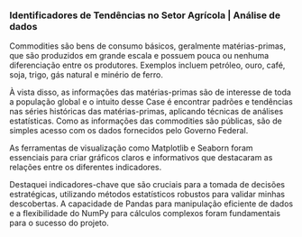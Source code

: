 
### Identificadores de Tendências no Setor Agrícola | Análise de dados 

Commodities são bens de consumo básicos, geralmente matérias-primas, que são produzidos em grande escala e possuem pouca ou nenhuma diferenciação entre os produtores. Exemplos incluem petróleo, ouro, café, soja, trigo, gás natural e minério de ferro.

À vista disso, as informações das matérias-primas são de interesse de toda a população global e o intuito desse Case é encontrar padrões e tendências nas séries históricas das matérias-primas, aplicando técnicas de análises estatísticas. Como as informações das commodities são públicas, são de simples acesso com os dados fornecidos pelo Governo Federal.







As ferramentas de visualização como Matplotlib e Seaborn foram essenciais para criar gráficos claros e informativos que destacaram as relações entre os diferentes indicadores.

Destaquei indicadores-chave que são cruciais para a tomada de decisões estratégicas, utilizando métodos estatísticos robustos para validar minhas descobertas. A capacidade de Pandas para manipulação eficiente de dados e a flexibilidade do NumPy para cálculos complexos foram fundamentais para o sucesso do projeto.
 
